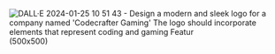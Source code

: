 ![DALL·E 2024-01-25 10 51 43 - Design a modern and sleek logo for a company named 'Codecrafter Gaming'  The logo should incorporate elements that represent coding and gaming  Featur](https://github.com/LiewZhanYang/FED-Assignment-2/assets/148023902/29d7a545-10b4-49f9-b2ea-0ef89814a347)(500x500)
